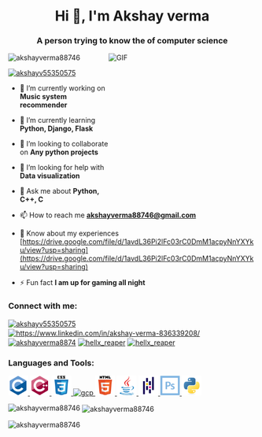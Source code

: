 <h1 align="center">Hi 👋, I'm Akshay verma</h1>
<h3 align="center">A person trying to know the of computer science</h3>
<img align="right" alt="GIF" src="https://media.giphy.com/media/u2pmTWUi0MXjyrMaVj/giphy.gif" width="300px" height="300px" />
<p align="left"> <img src="https://komarev.com/ghpvc/?username=akshayverma88746&label=Profile%20views&color=0e75b6&style=flat" alt="akshayverma88746" /> </p>

<p align="left"> <a href="https://twitter.com/akshayv55350575" target="blank"><img src="https://img.shields.io/twitter/follow/akshayv55350575?logo=twitter&style=for-the-badge" alt="akshayv55350575" /></a> </p>

- 🔭 I’m currently working on **Music system recommender**

- 🌱 I’m currently learning **Python, Django, Flask**

- 👯 I’m looking to collaborate on **Any python projects**

- 🤝 I’m looking for help with **Data visualization**

- 💬 Ask me about **Python, C++, C**

- 📫 How to reach me **akshayverma88746@gmail.com**

- 📄 Know about my experiences [https://drive.google.com/file/d/1avdL36Pi2lFc03rC0DmM1acpyNnYXYku/view?usp=sharing](https://drive.google.com/file/d/1avdL36Pi2lFc03rC0DmM1acpyNnYXYku/view?usp=sharing)

- ⚡ Fun fact **I am up for gaming all night**

<h3 align="left">Connect with me:</h3>
<p align="left">
<a href="https://twitter.com/akshayv55350575" target="blank"><img align="center" src="https://raw.githubusercontent.com/rahuldkjain/github-profile-readme-generator/master/src/images/icons/Social/twitter.svg" alt="akshayv55350575" height="30" width="40" /></a>
<a href="https://linkedin.com/in/https://www.linkedin.com/in/akshay-verma-836339208/" target="blank"><img align="center" src="https://raw.githubusercontent.com/rahuldkjain/github-profile-readme-generator/master/src/images/icons/Social/linked-in-alt.svg" alt="https://www.linkedin.com/in/akshay-verma-836339208/" height="30" width="40" /></a>
<a href="https://instagram.com/akshayverma8874" target="blank"><img align="center" src="https://raw.githubusercontent.com/rahuldkjain/github-profile-readme-generator/master/src/images/icons/Social/instagram.svg" alt="akshayverma8874" height="30" width="40" /></a>
<a href="https://www.hackerrank.com/hellx_reaper" target="blank"><img align="center" src="https://raw.githubusercontent.com/rahuldkjain/github-profile-readme-generator/master/src/images/icons/Social/hackerrank.svg" alt="hellx_reaper" height="30" width="40" /></a>
<a href="https://www.leetcode.com/hellx_reaper" target="blank"><img align="center" src="https://raw.githubusercontent.com/rahuldkjain/github-profile-readme-generator/master/src/images/icons/Social/leet-code.svg" alt="hellx_reaper" height="30" width="40" /></a>
</p>

<h3 align="left">Languages and Tools:</h3>
<p align="left"> <a href="https://www.cprogramming.com/" target="_blank" rel="noreferrer"> <img src="https://raw.githubusercontent.com/devicons/devicon/master/icons/c/c-original.svg" alt="c" width="40" height="40"/> </a> <a href="https://www.w3schools.com/cpp/" target="_blank" rel="noreferrer"> <img src="https://raw.githubusercontent.com/devicons/devicon/master/icons/cplusplus/cplusplus-original.svg" alt="cplusplus" width="40" height="40"/> </a> <a href="https://www.w3schools.com/css/" target="_blank" rel="noreferrer"> <img src="https://raw.githubusercontent.com/devicons/devicon/master/icons/css3/css3-original-wordmark.svg" alt="css3" width="40" height="40"/> </a> <a href="https://cloud.google.com" target="_blank" rel="noreferrer"> <img src="https://www.vectorlogo.zone/logos/google_cloud/google_cloud-icon.svg" alt="gcp" width="40" height="40"/> </a> <a href="https://www.w3.org/html/" target="_blank" rel="noreferrer"> <img src="https://raw.githubusercontent.com/devicons/devicon/master/icons/html5/html5-original-wordmark.svg" alt="html5" width="40" height="40"/> </a> <a href="https://www.java.com" target="_blank" rel="noreferrer"> <img src="https://raw.githubusercontent.com/devicons/devicon/master/icons/java/java-original.svg" alt="java" width="40" height="40"/> </a> <a href="https://pandas.pydata.org/" target="_blank" rel="noreferrer"> <img src="https://raw.githubusercontent.com/devicons/devicon/2ae2a900d2f041da66e950e4d48052658d850630/icons/pandas/pandas-original.svg" alt="pandas" width="40" height="40"/> </a> <a href="https://www.photoshop.com/en" target="_blank" rel="noreferrer"> <img src="https://raw.githubusercontent.com/devicons/devicon/master/icons/photoshop/photoshop-line.svg" alt="photoshop" width="40" height="40"/> </a> <a href="https://www.python.org" target="_blank" rel="noreferrer"> <img src="https://raw.githubusercontent.com/devicons/devicon/master/icons/python/python-original.svg" alt="python" width="40" height="40"/> </a> </p>

<p><img align="left" src="https://github-readme-stats.vercel.app/api/top-langs?username=akshayverma88746&show_icons=true&locale=en&layout=compact" alt="akshayverma88746" /></p>

<p>&nbsp;<img align="center" src="https://github-readme-stats.vercel.app/api?username=akshayverma88746&show_icons=true&locale=en" alt="akshayverma88746" /></p>

<p><img align="center" src="https://github-readme-streak-stats.herokuapp.com/?user=akshayverma88746&" alt="akshayverma88746" /></p>
